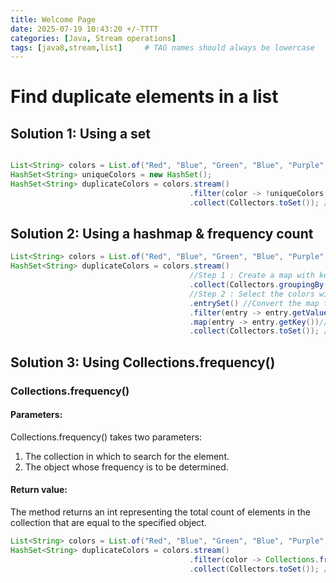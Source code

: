 ```yaml
---
title: Welcome Page
date: 2025-07-19 10:43:20 +/-TTTT
categories: [Java, Stream operations]
tags: [java8,stream,list]     # TAG names should always be lowercase
---
```


# Find duplicate elements in a list
## Solution 1: Using a set
```java

List<String> colors = List.of("Red", "Blue", "Green", "Blue", "Purple", "Green");
HashSet<String> uniqueColors = new HashSet();
HashSet<String> duplicateColors = colors.stream()
                                        .filter(color -> !uniqueColors.add(color))//add() returns false if value already exists.
                                        .collect(Collectors.toSet()); //collect into a set.
```

## Solution 2: Using a hashmap & frequency count
```java
List<String> colors = List.of("Red", "Blue", "Green", "Blue", "Purple", "Green");
HashSet<String> duplicateColors = colors.stream()
                                        //Step 1 : Create a map with keys as the values in the stream & the frequency as the value
                                        .collect(Collectors.groupingBy(Function.identity(), Collectors.counting()))
                                        //Step 2 : Select the colors with frequency > 1
                                        .entrySet() //Convert the map to a stream
                                        .filter(entry -> entry.getValue() > 1)//returns entry
                                        .map(entry -> entry.getKey())//returns key i.e. color
                                        .collect(Collectors.toSet()); //collect into a set.

```

## Solution 3: Using Collections.frequency()
### Collections.frequency()
#### Parameters: 
Collections.frequency() takes two parameters:
1. The collection in which to search for the element.
2. The object whose frequency is to be determined.
#### Return value:
The method returns an int representing the total count of elements in the collection that are equal to the specified object.

```java
List<String> colors = List.of("Red", "Blue", "Green", "Blue", "Purple", "Green");
HashSet<String> duplicateColors = colors.stream()
                                        .filter(color -> Collections.frequency(colors, color) > 1)//returns entry
                                        .collect(Collectors.toSet()); //collect into a set.

```
